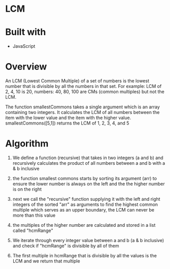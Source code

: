 # LCM

# Built with
- JavaScript

# Overview
An LCM (Lowest Common Multiple) of a set of numbers is the lowest number that is divisible by all the numbers in that set.
For example: LCM of 2, 4, 10 is 20, numbers: 40, 80, 100 are CMs (common multiples) but not the LCM.

The function smallestCommons takes a single argument which is an array containing two integers. It calculates the LCM of 
all numbers between the item with the lower value and the item with the higher value. smallestCommons([5,1]) returns the
LCM of 1, 2, 3, 4, and 5


# Algorithm
1. We define a function (recursive) that takes in two integers (a and b) and recursively calculates the product of all numbers
   between a and b with a & b inclusive

2. the function smallest commons starts by sorting its argument (arr) to ensure the lower number is always on the left and the
   the higher number is on the right

3. next we call the "recursive" function supplying it with the left and right integers of the sorted "arr" as arguments to find
   the highest common multiple which serves as an upper boundary, the LCM can never be more than this value

4. the multiples of the higher number are calculated and stored in a list called "hcmRange"

5. We iterate through every integer value between a and b (a & b inclusive) and check if "hcmRange" is divisible by all of them

6. The first multiple in hcmRange that is divisible by all the values is the LCM and we return that multiple
